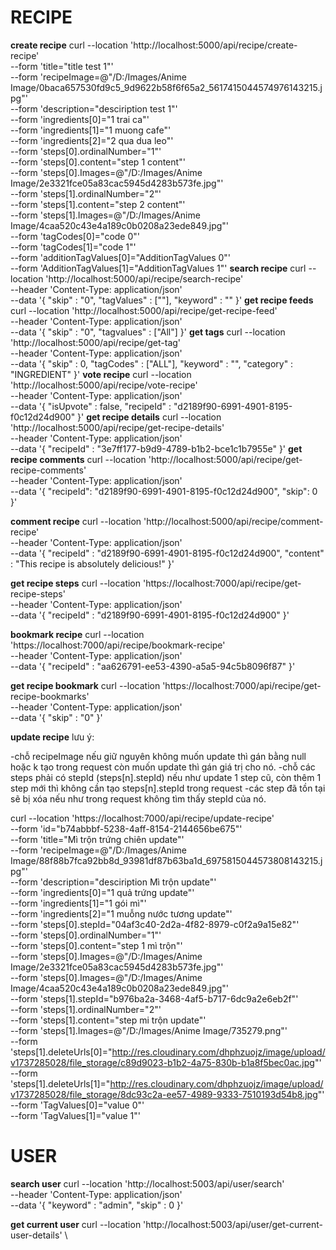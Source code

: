 # RECIPE

**create recipe**
curl --location 'http://localhost:5000/api/recipe/create-recipe' \
--form 'title="title test 1"' \
--form 'recipeImage=@"/D:/Images/Anime Image/0baca657530fd9c5_9d9622b58f6f65a2_5617415044574976143215.jpg"' \
--form 'description="desciription test 1"' \
--form 'ingredients[0]="1 trai ca"' \
--form 'ingredients[1]="1 muong cafe"' \
--form 'ingredients[2]="2 qua dua leo"' \
--form 'steps[0].ordinalNumber="1"' \
--form 'steps[0].content="step 1 content"' \
--form 'steps[0].Images=@"/D:/Images/Anime Image/2e3321fce05a83cac5945d4283b573fe.jpg"' \
--form 'steps[1].ordinalNumber="2"' \
--form 'steps[1].content="step 2 content"' \
--form 'steps[1].Images=@"/D:/Images/Anime Image/4caa520c43e4a189c0b0208a23ede849.jpg"' \
--form 'tagCodes[0]="code 0"' \
--form 'tagCodes[1]="code 1"' \
--form 'additionTagValues[0]="AdditionTagValues 0"' \
--form 'AdditionTagValues[1]="AdditionTagValues 1"'
**search recipe**
curl --location 'http://localhost:5000/api/recipe/search-recipe' \
--header 'Content-Type: application/json' \
--data '{
"skip" : "0",
"tagValues" : [""],
"keyword" : ""
}'
**get recipe feeds**
curl --location 'http://localhost:5000/api/recipe/get-recipe-feed' \
--header 'Content-Type: application/json' \
--data '{
"skip" : "0",
"tagvalues" : ["All"]
}'
**get tags**
curl --location 'http://localhost:5000/api/recipe/get-tag' \
--header 'Content-Type: application/json' \
--data '{
"skip" : 0,
"tagCodes" : ["ALL"],
"keyword" : "",
"category" : "INGREDIENT"
}'
**vote recipe**
curl --location 'http://localhost:5000/api/recipe/vote-recipe' \
--header 'Content-Type: application/json' \
--data '{
"isUpvote" : false,
"recipeId" : "d2189f90-6991-4901-8195-f0c12d24d900"
}'
**get recipe details**
curl --location 'http://localhost:5000/api/recipe/get-recipe-details' \
--header 'Content-Type: application/json' \
--data '{
"recipeId" : "3e7ff177-b9d9-4789-b1b2-bce1c1b7955e"
}'
**get recipe comments**
curl --location 'http://localhost:5000/api/recipe/get-recipe-comments' \
--header 'Content-Type: application/json' \
--data '{
"recipeId": "d2189f90-6991-4901-8195-f0c12d24d900",
"skip": 0
}'

**comment recipe**
curl --location 'http://localhost:5000/api/recipe/comment-recipe' \
--header 'Content-Type: application/json' \
--data '{
"recipeId" : "d2189f90-6991-4901-8195-f0c12d24d900",
"content" : "This recipe is absolutely delicious!"
}'

**get recipe steps**
curl --location 'https://localhost:7000/api/recipe/get-recipe-steps' \
--header 'Content-Type: application/json' \
--data '{
"recipeId" : "d2189f90-6991-4901-8195-f0c12d24d900"
}'

**bookmark recipe**
curl --location 'https://localhost:7000/api/recipe/bookmark-recipe' \
--header 'Content-Type: application/json' \
--data '{
"recipeId" : "aa626791-ee53-4390-a5a5-94c5b8096f87"
}'

**get recipe bookmark**
curl --location 'https://localhost:7000/api/recipe/get-recipe-bookmarks' \
--header 'Content-Type: application/json' \
--data '{
"skip" : "0"
}'

**update recipe**
lưu ý:

-chỗ recipeImage nếu giữ nguyên không muốn update thì gán bằng null hoặc k tạo trong request còn muốn update thì gán giá trị cho nó.
-chỗ các steps phải có stepId (steps[n].stepId) nếu như update 1 step cũ, còn thêm 1 step mới thì không cần tạo steps[n].stepId trong request
-các step đã tồn tại sẽ bị xóa nếu như trong request không tìm thấy stepId của nó.

curl --location 'https://localhost:7000/api/recipe/update-recipe' \
--form 'id="b74abbbf-5238-4aff-8154-2144656be675"' \
--form 'title="Mì trộn trứng chiên update"' \
--form 'recipeImage=@"/D:/Images/Anime Image/88f88b7fca92bb8d_93981df87b63ba1d_6975815044573808143215.jpg"' \
--form 'description="desciription Mì trộn update"' \
--form 'ingredients[0]="1 quả trứng update"' \
--form 'ingredients[1]="1 gói mì"' \
--form 'ingredients[2]="1 muỗng nước tương update"' \
--form 'steps[0].stepId="04af3c40-2d2a-4f82-8979-c0f2a9a15e82"' \
--form 'steps[0].ordinalNumber="1"' \
--form 'steps[0].content="step 1 mì trộn"' \
--form 'steps[0].Images=@"/D:/Images/Anime Image/2e3321fce05a83cac5945d4283b573fe.jpg"' \
--form 'steps[0].Images=@"/D:/Images/Anime Image/4caa520c43e4a189c0b0208a23ede849.jpg"' \
--form 'steps[1].stepId="b976ba2a-3468-4af5-b717-6dc9a2e6eb2f"' \
--form 'steps[1].ordinalNumber="2"' \
--form 'steps[1].content="step mi trộn update"' \
--form 'steps[1].Images=@"/D:/Images/Anime Image/735279.png"' \
--form 'steps[1].deleteUrls[0]="http://res.cloudinary.com/dhphzuojz/image/upload/v1737285028/file_storage/c89d9023-b1b2-4a75-830b-b1a8f5bec0ac.jpg"' \
--form 'steps[1].deleteUrls[1]="http://res.cloudinary.com/dhphzuojz/image/upload/v1737285028/file_storage/8dc93c2a-ee57-4989-9333-7510193d54b8.jpg"' \
--form 'TagValues[0]="value 0"' \
--form 'TagValues[1]="value 1"'

# USER

**search user**
curl --location 'http://localhost:5003/api/user/search' \
--header 'Content-Type: application/json' \
--data '{
"keyword" : "admin",
"skip" : 0
}'

**get current user**
curl --location 'http://localhost:5003/api/user/get-current-user-details' \
